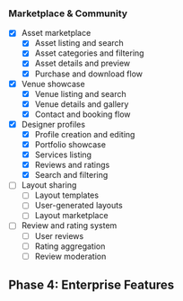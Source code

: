 ### Marketplace & Community
- [x] Asset marketplace
  - [x] Asset listing and search
  - [x] Asset categories and filtering
  - [x] Asset details and preview
  - [x] Purchase and download flow
- [x] Venue showcase
  - [x] Venue listing and search
  - [x] Venue details and gallery
  - [x] Contact and booking flow
- [x] Designer profiles
  - [x] Profile creation and editing
  - [x] Portfolio showcase
  - [x] Services listing
  - [x] Reviews and ratings
  - [x] Search and filtering
- [ ] Layout sharing
  - [ ] Layout templates
  - [ ] User-generated layouts
  - [ ] Layout marketplace
- [ ] Review and rating system
  - [ ] User reviews
  - [ ] Rating aggregation
  - [ ] Review moderation

## Phase 4: Enterprise Features 